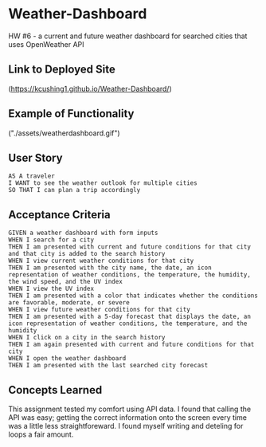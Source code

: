 # Weather-Dashboard
HW #6 - a current and future weather dashboard for searched cities that uses OpenWeather API

## Link to Deployed Site

(https://kcushing1.github.io/Weather-Dashboard/)

## Example of Functionality

("./assets/weatherdashboard.gif")

## User Story

```
AS A traveler
I WANT to see the weather outlook for multiple cities
SO THAT I can plan a trip accordingly
```

## Acceptance Criteria

```
GIVEN a weather dashboard with form inputs
WHEN I search for a city
THEN I am presented with current and future conditions for that city and that city is added to the search history
WHEN I view current weather conditions for that city
THEN I am presented with the city name, the date, an icon representation of weather conditions, the temperature, the humidity, the wind speed, and the UV index
WHEN I view the UV index
THEN I am presented with a color that indicates whether the conditions are favorable, moderate, or severe
WHEN I view future weather conditions for that city
THEN I am presented with a 5-day forecast that displays the date, an icon representation of weather conditions, the temperature, and the humidity
WHEN I click on a city in the search history
THEN I am again presented with current and future conditions for that city
WHEN I open the weather dashboard
THEN I am presented with the last searched city forecast
```

## Concepts Learned

This assignment tested my comfort using API data. I found that calling the API was easy; getting the correct information onto the screen every time was a little less straightforeward. I found myself writing and deteling for loops a fair amount.